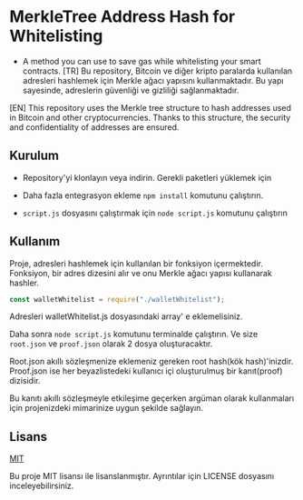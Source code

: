 
# MerkleTree Address Hash for Whitelisting

- A method you can use to save gas while whitelisting your smart contracts.
[TR] Bu repository, Bitcoin ve diğer kripto paralarda kullanılan adresleri hashlemek için Merkle ağacı yapısını kullanmaktadır. Bu yapı sayesinde, adreslerin güvenliği ve gizliliği sağlanmaktadır.

[EN] This repository uses the Merkle tree structure to hash addresses used in Bitcoin and other cryptocurrencies. Thanks to this structure, the security and confidentiality of addresses are ensured.




## Kurulum 

- Repository'yi klonlayın veya indirin. Gerekli paketleri yüklemek için

- Daha fazla entegrasyon ekleme `npm install` komutunu çalıştırın. 
- `script.js` dosyasını çalıştırmak için `node script.js` komutunu çalıştırın

  
## Kullanım 
Proje, adresleri hashlemek için kullanılan bir fonksiyon içermektedir. Fonksiyon, bir adres dizesini alır ve onu Merkle ağacı yapısı kullanarak hashler.

```javascript
const walletWhitelist = require("./walletWhitelist");
```

Adresleri walletWhitelist.js dosyasındaki array' e eklemelisiniz.

Daha sonra `node script.js` komutunu terminalde çalıştırın. Ve size `root.json` ve `proof.json` olarak 2 dosya oluşturacaktır.

Root.json akıllı sözleşmenize eklemeniz gereken root hash(kök hash)'inizdir.
Proof.json ise her beyazlistedeki kullanıcı içi oluşturulmuş bir kanıt(proof) dizisidir.

Bu kanıtı akıllı sözleşmeyle etkileşime geçerken argüman olarak kullanmaları için projenizdeki mimarinize uygun şekilde sağlayın.

  
## Lisans

[MIT](https://choosealicense.com/licenses/mit/)

  Bu proje MIT lisansı ile lisanslanmıştır. Ayrıntılar için LICENSE dosyasını inceleyebilirsiniz.